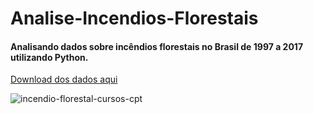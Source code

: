 # Analise-Incendios-Florestais
#### Analisando dados sobre incêndios florestais no Brasil de 1997 a 2017 utilizando Python.

<a href="https://www.google.com/url?q=https%3A%2F%2Fdrive.google.com%2Ffile%2Fd%2F16PCjsLZuxmvxa0LlnTzCELbLVQhO37vN%2Fview%3Fusp%3Dsharing">Download dos dados aqui</a>

![incendio-florestal-cursos-cpt](https://github.com/user-attachments/assets/edbcaab3-d226-4613-bce3-88d8c6eca62f)


